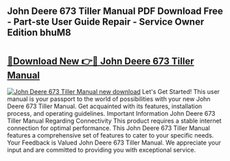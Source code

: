 ## John Deere 673 Tiller Manual PDF Download Free - Part-ste User Guide Repair - Service Owner Edition bhuM8

# <h2><a href="http://bc89589.oget.top/?id=John+Deere+673+Tiller+Manual">🔗Download New 👉🔴 John Deere 673 Tiller Manual</a></h2>

[![John Deere 673 Tiller Manual new download](https://i.imgur.com/5g1atiW.png)](http://bc89589.oget.top/?id=John+Deere+673+Tiller+Manual)
Let's Get Started! This user manual is your passport to the world of possibilities with your new John Deere 673 Tiller Manual. Get acquainted with its features, installation process, and operating guidelines. Important Information John Deere 673 Tiller Manual Regarding Connectivity This product requires a stable internet connection for optimal performance. This John Deere 673 Tiller Manual features a comprehensive set of features to cater to your specific needs. Your Feedback is Valued John Deere 673 Tiller Manual. We appreciate your input and are committed to providing you with exceptional service.
